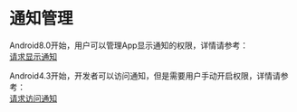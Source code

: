 # 通知管理

Android8.0开始，用户可以管理App显示通知的权限，详情请参考：  
[请求显示通知](/show.md)

Android4.3开始，开发者可以访问通知，但是需要用户手动开启权限，详情请参考：  
[请求访问通知](/access.md)